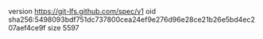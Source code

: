 version https://git-lfs.github.com/spec/v1
oid sha256:5498093bdf751dc737800cea24ef9e276d96e28ce21b26e5bd4ec207aef4ce9f
size 5597

